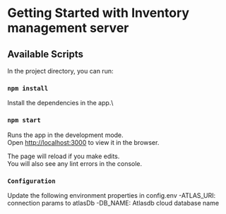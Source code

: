 # Getting Started with Inventory management server

## Available Scripts

In the project directory, you can run:

### `npm install`

Install the dependencies in the app.\

### `npm start`

Runs the app in the development mode.\
Open [http://localhost:3000](http://localhost:3000) to view it in the browser.

The page will reload if you make edits.\
You will also see any lint errors in the console.

### `Configuration`

Update the following environment properties in config.env
-ATLAS_URI: connection params to atlasDb
-DB_NAME: Atlasdb cloud database name
